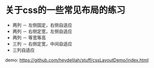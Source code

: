 # 关于css的一些常见布局的练习

- 两列 － 左侧固定，右侧自适应
- 两列 － 右侧定宽，左侧自适应
- 两列 － 等宽等高
- 三列 － 右侧定宽，中间自适应
- 三列自适应

demo: https://github.com/heydelilah/stuff/cssLayoutDemo/index.html
